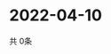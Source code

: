 # 2022-04-10
  共 0条

  <!-- BEGIN -->
  <!-- 最后更新时间Sun Apr 10 2022 13:13:54 GMT+0000 (Coordinated Universal Time) -->
  
  <!-- END -->
  
  